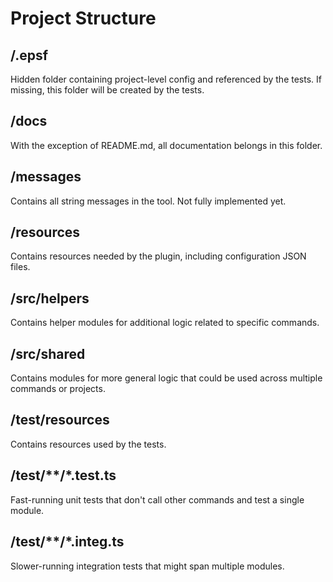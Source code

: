 # Project Structure
## /.epsf
Hidden folder containing project-level config and referenced by the tests.  If missing, this folder will be created by the tests.

## /docs
With the exception of README.md, all documentation belongs in this folder.

## /messages
Contains all string messages in the tool.  Not fully implemented yet.

## /resources
Contains resources needed by the plugin, including configuration JSON files.

## /src/helpers
Contains helper modules for additional logic related to specific commands.

## /src/shared
Contains modules for more general logic that could be used across multiple commands or projects.

## /test/resources
Contains resources used by the tests.

## /test/**/*.test.ts
Fast-running unit tests that don't call other commands and test a single module.

## /test/**/*.integ.ts
Slower-running integration tests that might span multiple modules.
